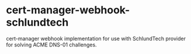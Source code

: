 # cert-manager-webhook-schlundtech
cert-manager webhook implementation for use with SchlundTech provider for solving ACME DNS-01 challenges.
